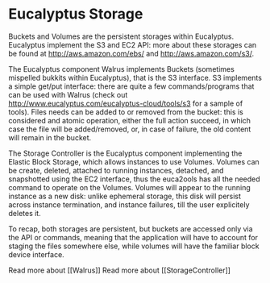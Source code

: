 # Eucalyptus Storage

Buckets and Volumes are the persistent storages within Eucalyptus.
Eucalyptus implement the S3 and EC2 API: more about these storages can be
found at http://aws.amazon.com/ebs/ and http://aws.amazon.com/s3/.

The Eucalyptus component Walrus implements Buckets (sometimes mispelled
bukkits within Eucalyptus), that is the S3 interface. S3 implements a
simple get/put interface: there are quite a few commands/programs that can
be used with Walrus (check out
http://www.eucalyptus.com/eucalyptus-cloud/tools/s3 for a sample of
tools). Files needs can be added to or removed from the bucket: this is
considered and atomic operation, either the full action succeed, in which
case the file will be added/removed, or, in case of failure, the old
content will remain in the bucket.

The Storage Controller is the Eucalyptus component implementing the
Elastic Block Storage, which allows instances to use Volumes. Volumes can
be create, deleted, attached to running instances, detached, and
snapshotted using the EC2 interface, thus the euca2ools has all the needed
command to operate on the Volumes. Volumes will appear to the running
instance as a new disk: unlike ephemeral storage, this disk will persist
across instance termination, and instance failures, till the user
explicitely deletes it. 

To recap, both storages are persistent, but buckets are accessed only via
the API or commands, meaning that the application will have to account for
staging the files somewhere else, while volumes will have the familiar
block device interface.

Read more about [[Walrus]]
Read more about [[StorageController]]
